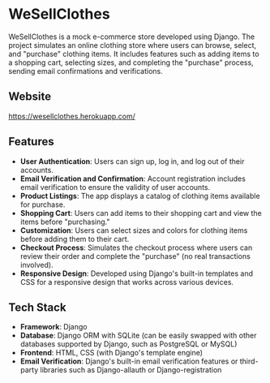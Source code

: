 # WeSellClothes

WeSellClothes is a mock e-commerce store developed using Django. The project simulates an online clothing store where users can browse, select, and "purchase" clothing items. It includes features such as adding items to a shopping cart, selecting sizes, 
and completing the "purchase" process, sending email confirmations and verifications.

## Website

https://wesellclothes.herokuapp.com/

## Features

- **User Authentication**: Users can sign up, log in, and log out of their accounts.
- **Email Verification and Confirmation**: Account registration includes email verification to ensure the validity of user accounts.
- **Product Listings**: The app displays a catalog of clothing items available for purchase.
- **Shopping Cart**: Users can add items to their shopping cart and view the items before "purchasing."
- **Customization**: Users can select sizes and colors for clothing items before adding them to their cart.
- **Checkout Process**: Simulates the checkout process where users can review their order and complete the "purchase" (no real transactions involved).
- **Responsive Design**: Developed using Django's built-in templates and CSS for a responsive design that works across various devices.

## Tech Stack

- **Framework**: Django
- **Database**: Django ORM with SQLite (can be easily swapped with other databases supported by Django, such as PostgreSQL or MySQL)
- **Frontend**: HTML, CSS (with Django's template engine)
- **Email Verification**: Django's built-in email verification features or third-party libraries such as Django-allauth or Django-registration
